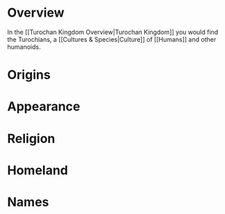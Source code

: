 # Overview
In the [[Turochan Kingdom Overview|Turochan Kingdom]] you would find the Turochians, a [[Cultures & Species|Culture]] of [[Humans]] and other humanoids.
# Origins
# Appearance
# Religion
# Homeland
# Names